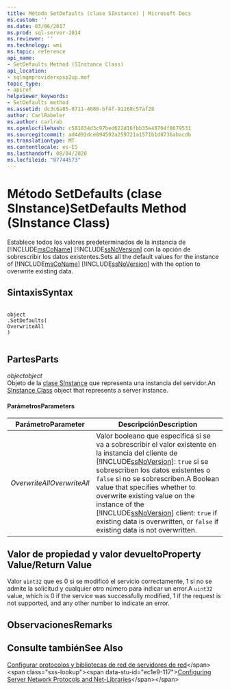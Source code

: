 ```yaml
---
title: Método SetDefaults (clase SInstance) | Microsoft Docs
ms.custom: ''
ms.date: 03/06/2017
ms.prod: sql-server-2014
ms.reviewer: ''
ms.technology: wmi
ms.topic: reference
api_name:
- SetDefaults Method (SInstance Class)
api_location:
- sqlmgmproviderxpsp2up.mof
topic_type:
- apiref
helpviewer_keywords:
- SetDefaults method
ms.assetid: dc3c6a85-0711-4688-bf4f-91168c57af28
author: CarlRabeler
ms.author: carlrab
ms.openlocfilehash: c581834d3c97bed622d16fbb35e48704f8679531
ms.sourcegitcommit: ad4d92dce894592a259721a1571b1d8736abacdb
ms.translationtype: MT
ms.contentlocale: es-ES
ms.lasthandoff: 08/04/2020
ms.locfileid: "87744573"
---
```

# <a name="setdefaults-method-sinstance-class"></a><span data-ttu-id="ec1e9-102">Método SetDefaults (clase SInstance)</span><span class="sxs-lookup"><span data-stu-id="ec1e9-102">SetDefaults Method (SInstance Class)</span></span>
  <span data-ttu-id="ec1e9-103">Establece todos los valores predeterminados de la instancia de [!INCLUDE[msCoName](../../../includes/msconame-md.md)] [!INCLUDE[ssNoVersion](../../../includes/ssnoversion-md.md)] con la opción de sobrescribir los datos existentes.</span><span class="sxs-lookup"><span data-stu-id="ec1e9-103">Sets all the default values for the instance of [!INCLUDE[msCoName](../../../includes/msconame-md.md)] [!INCLUDE[ssNoVersion](../../../includes/ssnoversion-md.md)] with the option to overwrite existing data.</span></span>  
  
## <a name="syntax"></a><span data-ttu-id="ec1e9-104">Sintaxis</span><span class="sxs-lookup"><span data-stu-id="ec1e9-104">Syntax</span></span>  
  
```  
  
object  
.SetDefaults(  
OverwriteAll  
)  
  
```  
  
## <a name="parts"></a><span data-ttu-id="ec1e9-105">Partes</span><span class="sxs-lookup"><span data-stu-id="ec1e9-105">Parts</span></span>  
 <span data-ttu-id="ec1e9-106">*object*</span><span class="sxs-lookup"><span data-stu-id="ec1e9-106">*object*</span></span>  
 <span data-ttu-id="ec1e9-107">Objeto de la [clase SInstance](sinstance-class.md) que representa una instancia del servidor.</span><span class="sxs-lookup"><span data-stu-id="ec1e9-107">An [SInstance Class](sinstance-class.md) object that represents a server instance.</span></span>  
  
#### <a name="parameters"></a><span data-ttu-id="ec1e9-108">Parámetros</span><span class="sxs-lookup"><span data-stu-id="ec1e9-108">Parameters</span></span>  
  
|<span data-ttu-id="ec1e9-109">Parámetro</span><span class="sxs-lookup"><span data-stu-id="ec1e9-109">Parameter</span></span>|<span data-ttu-id="ec1e9-110">Descripción</span><span class="sxs-lookup"><span data-stu-id="ec1e9-110">Description</span></span>|  
|---------------|-----------------|  
|<span data-ttu-id="ec1e9-111">*OverwriteAll*</span><span class="sxs-lookup"><span data-stu-id="ec1e9-111">*OverwriteAll*</span></span>|<span data-ttu-id="ec1e9-112">Valor booleano que especifica si se va a sobrescribir el valor existente en la instancia del cliente de [!INCLUDE[ssNoVersion](../../../includes/ssnoversion-md.md)]: `true` si se sobrescriben los datos existentes o `false` si no se sobrescriben.</span><span class="sxs-lookup"><span data-stu-id="ec1e9-112">A Boolean value that specifies whether to overwrite existing value on the instance of the [!INCLUDE[ssNoVersion](../../../includes/ssnoversion-md.md)] client: `true` if existing data is overwritten, or `false` if existing data is not overwritten.</span></span>|  
  
## <a name="property-valuereturn-value"></a><span data-ttu-id="ec1e9-113">Valor de propiedad y valor devuelto</span><span class="sxs-lookup"><span data-stu-id="ec1e9-113">Property Value/Return Value</span></span>  
 <span data-ttu-id="ec1e9-114">Valor `uint32` que es 0 si se modificó el servicio correctamente, 1 si no se admite la solicitud y cualquier otro número para indicar un error.</span><span class="sxs-lookup"><span data-stu-id="ec1e9-114">A `uint32` value, which is 0 if the service was successfully modified, 1 if the request is not supported, and any other number to indicate an error.</span></span>  
  
## <a name="remarks"></a><span data-ttu-id="ec1e9-115">Observaciones</span><span class="sxs-lookup"><span data-stu-id="ec1e9-115">Remarks</span></span>  
  
## <a name="see-also"></a><span data-ttu-id="ec1e9-116">Consulte también</span><span class="sxs-lookup"><span data-stu-id="ec1e9-116">See Also</span></span>  
 <span data-ttu-id="ec1e9-117">[Configurar protocolos y bibliotecas de red de servidores de red](https://msdn.microsoft.com/library/ms177485\(v=sql.100\).aspx)</span><span class="sxs-lookup"><span data-stu-id="ec1e9-117">[Configuring Server Network Protocols and Net-Libraries](https://msdn.microsoft.com/library/ms177485\(v=sql.100\).aspx)</span></span>  
  
  

